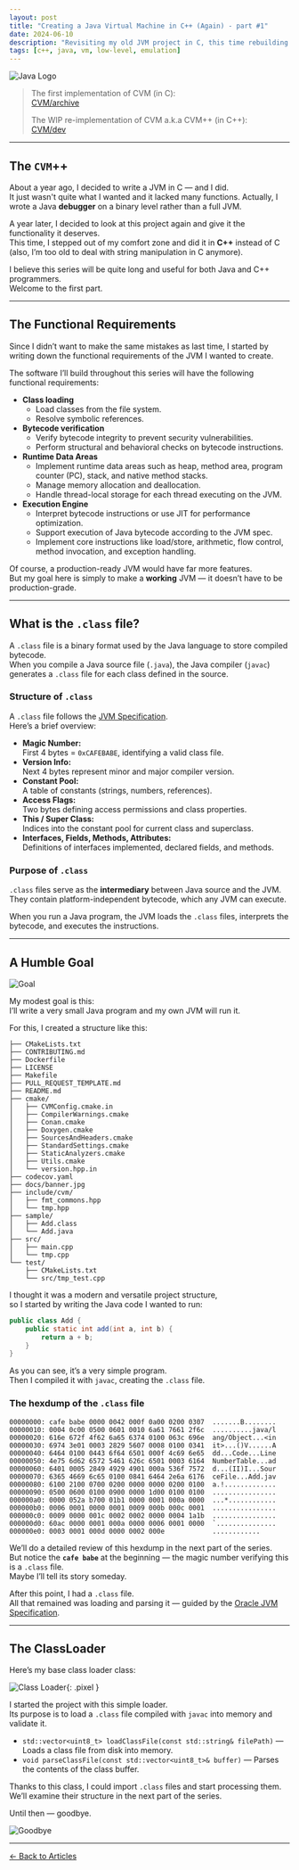 ```yaml
---
layout: post
title: "Creating a Java Virtual Machine in C++ (Again) - part #1"
date: 2024-06-10
description: "Revisiting my old JVM project in C, this time rebuilding it from scratch in C++ with a cleaner design and structure."
tags: [c++, java, vm, low-level, emulation]
---
```


![Java Logo](../assets/images/cvm/javalogo.gif)

> The first implementation of CVM (in C):  
> [CVM/archive](https://github.com/lvntky/CVM/tree/archive)
>
> The WIP re-implementation of CVM a.k.a CVM++ (in C++):  
> [CVM/dev](https://github.com/lvntky/CVM/tree/dev)

---

## The `CVM`++

About a year ago, I decided to write a JVM in C — and I did.  
It just wasn't quite what I wanted and it lacked many functions. Actually, I wrote a Java **debugger** on a binary level rather than a full JVM.

A year later, I decided to look at this project again and give it the functionality it deserves.  
This time, I stepped out of my comfort zone and did it in **C++** instead of C (also, I’m too old to deal with string manipulation in C anymore).

I believe this series will be quite long and useful for both Java and C++ programmers.  
Welcome to the first part.

---

## The Functional Requirements

Since I didn’t want to make the same mistakes as last time, I started by writing down the functional requirements of the JVM I wanted to create.

The software I’ll build throughout this series will have the following functional requirements:

- **Class loading**
  - Load classes from the file system.
  - Resolve symbolic references.
- **Bytecode verification**
  - Verify bytecode integrity to prevent security vulnerabilities.
  - Perform structural and behavioral checks on bytecode instructions.
- **Runtime Data Areas**
  - Implement runtime data areas such as heap, method area, program counter (PC), stack, and native method stacks.
  - Manage memory allocation and deallocation.
  - Handle thread-local storage for each thread executing on the JVM.
- **Execution Engine**
  - Interpret bytecode instructions or use JIT for performance optimization.
  - Support execution of Java bytecode according to the JVM spec.
  - Implement core instructions like load/store, arithmetic, flow control, method invocation, and exception handling.

Of course, a production-ready JVM would have far more features.  
But my goal here is simply to make a **working** JVM — it doesn’t have to be production-grade.

---

## What is the `.class` file?

A `.class` file is a binary format used by the Java language to store compiled bytecode.  
When you compile a Java source file (`.java`), the Java compiler (`javac`) generates a `.class` file for each class defined in the source.

### Structure of `.class`

A `.class` file follows the [JVM Specification](https://docs.oracle.com/javase/specs/jvms/se7/html/).  
Here’s a brief overview:

- **Magic Number:**  
  First 4 bytes = `0xCAFEBABE`, identifying a valid class file.
- **Version Info:**  
  Next 4 bytes represent minor and major compiler version.
- **Constant Pool:**  
  A table of constants (strings, numbers, references).
- **Access Flags:**  
  Two bytes defining access permissions and class properties.
- **This / Super Class:**  
  Indices into the constant pool for current class and superclass.
- **Interfaces, Fields, Methods, Attributes:**  
  Definitions of interfaces implemented, declared fields, and methods.

### Purpose of `.class`

`.class` files serve as the **intermediary** between Java source and the JVM.  
They contain platform-independent bytecode, which any JVM can execute.

When you run a Java program, the JVM loads the `.class` files, interprets the bytecode, and executes the instructions.

---

## A Humble Goal

![Goal](../assets/images/cvm/goal.gif)

My modest goal is this:  
I’ll write a very small Java program and my own JVM will run it.

For this, I created a structure like this:

```
├── CMakeLists.txt
├── CONTRIBUTING.md
├── Dockerfile
├── LICENSE
├── Makefile
├── PULL_REQUEST_TEMPLATE.md
├── README.md
├── cmake/
│   ├── CVMConfig.cmake.in
│   ├── CompilerWarnings.cmake
│   ├── Conan.cmake
│   ├── Doxygen.cmake
│   ├── SourcesAndHeaders.cmake
│   ├── StandardSettings.cmake
│   ├── StaticAnalyzers.cmake
│   ├── Utils.cmake
│   └── version.hpp.in
├── codecov.yaml
├── docs/banner.jpg
├── include/cvm/
│   ├── fmt_commons.hpp
│   └── tmp.hpp
├── sample/
│   ├── Add.class
│   └── Add.java
├── src/
│   ├── main.cpp
│   └── tmp.cpp
└── test/
    ├── CMakeLists.txt
    └── src/tmp_test.cpp
```

I thought it was a modern and versatile project structure,  
so I started by writing the Java code I wanted to run:

```java
public class Add {
    public static int add(int a, int b) {
        return a + b;
    }
}
```

As you can see, it’s a very simple program.  
Then I compiled it with `javac`, creating the `.class` file.

### The hexdump of the `.class` file

```
00000000: cafe babe 0000 0042 000f 0a00 0200 0307  .......B........
00000010: 0004 0c00 0500 0601 0010 6a61 7661 2f6c  ..........java/l
00000020: 616e 672f 4f62 6a65 6374 0100 063c 696e  ang/Object...<in
00000030: 6974 3e01 0003 2829 5607 0008 0100 0341  it>...()V......A
00000040: 6464 0100 0443 6f64 6501 000f 4c69 6e65  dd...Code...Line
00000050: 4e75 6d62 6572 5461 626c 6501 0003 6164  NumberTable...ad
00000060: 6401 0005 2849 4929 4901 000a 536f 7572  d...(II)I...Sour
00000070: 6365 4669 6c65 0100 0841 6464 2e6a 6176  ceFile...Add.jav
00000080: 6100 2100 0700 0200 0000 0000 0200 0100  a.!.............
00000090: 0500 0600 0100 0900 0000 1d00 0100 0100  ................
000000a0: 0000 052a b700 01b1 0000 0001 000a 0000  ...*............
000000b0: 0006 0001 0000 0001 0009 000b 000c 0001  ................
000000c0: 0009 0000 001c 0002 0002 0000 0004 1a1b  ................
000000d0: 60ac 0000 0001 000a 0000 0006 0001 0000  `...............
000000e0: 0003 0001 000d 0000 0002 000e            ............
```

We’ll do a detailed review of this hexdump in the next part of the series.  
But notice the **`cafe babe`** at the beginning — the magic number verifying this is a `.class` file.  
Maybe I’ll tell its story someday.

After this point, I had a `.class` file.  
All that remained was loading and parsing it — guided by the [Oracle JVM Specification](https://docs.oracle.com/javase/specs/jvms/se7/html/).

---

## The ClassLoader

Here’s my base class loader class:

![Class Loader](../assets/images/cvm/class_loader.png){: .pixel }

I started the project with this simple loader.  
Its purpose is to load a `.class` file compiled with `javac` into memory and validate it.

- `std::vector<uint8_t> loadClassFile(const std::string& filePath)` — Loads a class file from disk into memory.  
- `void parseClassFile(const std::vector<uint8_t>& buffer)` — Parses the contents of the class buffer.

Thanks to this class, I could import `.class` files and start processing them.  
We’ll examine their structure in the next part of the series.

Until then — goodbye.

![Goodbye](../assets/images/cvm/goodbye1.gif)

---

[← Back to Articles](/)
